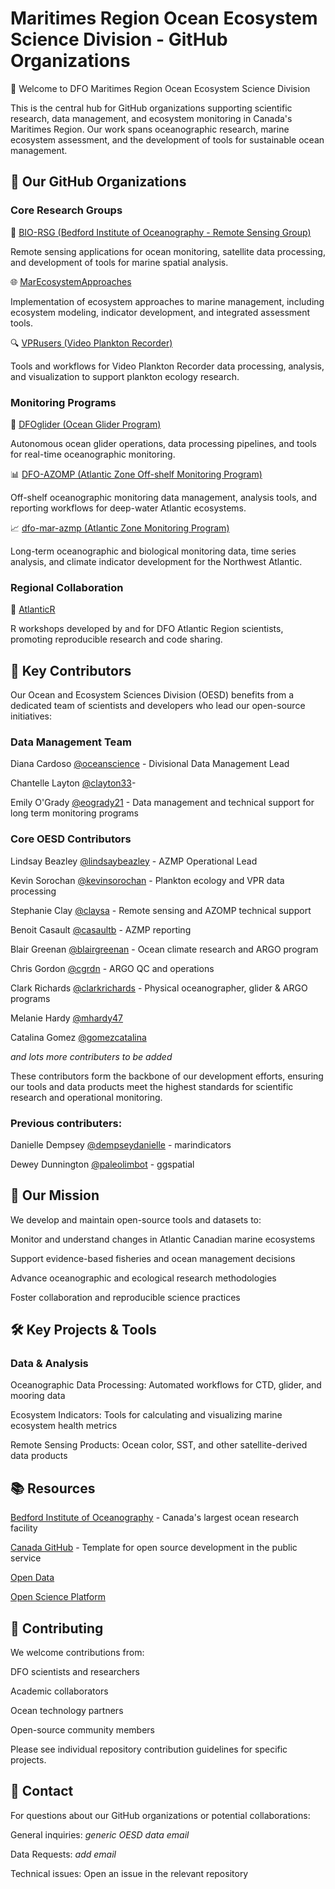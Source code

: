 # Maritimes Region Ocean Ecosystem Science Division - GitHub Organizations

🌊 Welcome to DFO Maritimes Region Ocean Ecosystem Science Division

This is the central hub for GitHub organizations supporting scientific research, data management, and ecosystem monitoring in Canada's Maritimes Region. Our work spans oceanographic research, marine ecosystem assessment, and the development of tools for sustainable ocean management.

## 🏢 Our GitHub Organizations

### Core Research Groups

🔬 [BIO-RSG (Bedford Institute of Oceanography - Remote Sensing Group)](https://github.com/BIO-RSG)

Remote sensing applications for ocean monitoring, satellite data processing, and development of tools for marine spatial analysis.

🌐 [MarEcosystemApproaches](https://github.com/MarEcosystemApproaches)

Implementation of ecosystem approaches to marine management, including ecosystem modeling, indicator development, and integrated assessment tools.

🔍 [VPRusers (Video Plankton Recorder)](https://github.com/VPRusers)

Tools and workflows for Video Plankton Recorder data processing, analysis, and visualization to support plankton ecology research.

### Monitoring Programs

🌊 [DFOglider (Ocean Glider Program)](https://github.com/DFOglider)

Autonomous ocean glider operations, data processing pipelines, and tools for real-time oceanographic monitoring.

📊 [DFO-AZOMP (Atlantic Zone Off-shelf Monitoring Program)](https://github.com/DFO-AZOMP)


Off-shelf oceanographic monitoring data management, analysis tools, and reporting workflows for deep-water Atlantic ecosystems.

📈 [dfo-mar-azmp (Atlantic Zone Monitoring Program)](https://github.com/dfo-mar-azmp)

Long-term oceanographic and biological monitoring data, time series analysis, and climate indicator development for the Northwest Atlantic.

### Regional Collaboration

🤝 [AtlanticR](https://github.com/AtlanticR)

R workshops developed by and for DFO Atlantic Region scientists, promoting reproducible research and code sharing.

## 👥 Key Contributors

Our Ocean and Ecosystem Sciences Division (OESD) benefits from a dedicated team of scientists and developers who lead our open-source initiatives:

### Data Management Team

Diana Cardoso [@oceanscience](https://github.com/oceanscience) - Divisional Data Management Lead

Chantelle Layton [@clayton33](https://github.com/clayton33)- 

Emily O'Grady [@eogrady21](https://github.com/eogrady21) - Data management and technical support for long term monitoring programs 



### Core OESD Contributors

Lindsay Beazley [@lindsaybeazley](https://github.com/lindsaybeazley)  - AZMP Operational Lead

Kevin Sorochan [@kevinsorochan](https://github.com/kevinsorochan) - Plankton ecology and VPR data processing

Stephanie Clay [@claysa](https://github.com/claysa) - Remote sensing and AZOMP technical support

Benoit Casault [@casaultb](https://github.com/casaultb) - AZMP reporting

Blair Greenan [@blairgreenan](https://github.com/blaigreenan)  - Ocean climate research and ARGO program

Chris Gordon [@cgrdn](https://github.com/cgrdn) - ARGO QC and operations

Clark Richards [@clarkrichards](https://github.com/clarkrichards) - Physical oceanographer, glider & ARGO programs

Melanie Hardy [@mhardy47](https://github.com/mhardy47)

Catalina Gomez [@gomezcatalina](https://github.com/gomezcatalina)

*and lots more contributers to be added*


These contributors form the backbone of our development efforts, ensuring our tools and data products meet the highest standards for scientific research and operational monitoring.

### Previous contributers:

Danielle Dempsey [@dempseydanielle](https://github.com/dempseydanielle) - marindicators 

Dewey Dunnington [@paleolimbot](https://github.com/paleolimbot) - ggspatial 

## 🎯 Our Mission

We develop and maintain open-source tools and datasets to:

Monitor and understand changes in Atlantic Canadian marine ecosystems

Support evidence-based fisheries and ocean management decisions

Advance oceanographic and ecological research methodologies

Foster collaboration and reproducible science practices


## 🛠️ Key Projects & Tools

### Data & Analysis

Oceanographic Data Processing: Automated workflows for CTD, glider, and mooring data

Ecosystem Indicators: Tools for calculating and visualizing marine ecosystem health metrics

Remote Sensing Products: Ocean color, SST, and other satellite-derived data products



## 📚 Resources

[Bedford Institute of Oceanography](https://www.bio.gc.ca/index-en.php) - Canada's largest ocean research facility

[Canada GitHub](https://github.com/canada-ca/template-gabarit) - Template for open source development in the public service

[Open Data](https://open.canada.ca/en) 

[Open Science Platform](https://osdp-psdo.canada.ca/dp/en)

## 👥 Contributing

We welcome contributions from:

DFO scientists and researchers

Academic collaborators

Ocean technology partners

Open-source community members

Please see individual repository contribution guidelines for specific projects.

## 📧 Contact

For questions about our GitHub organizations or potential collaborations:

General inquiries: *generic OESD data email*

Data Requests: *add email*

Technical issues: Open an issue in the relevant repository



